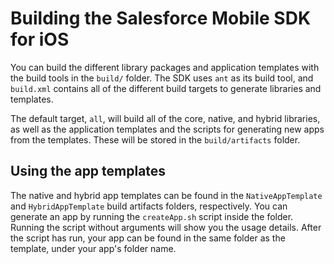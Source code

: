 # Building the Salesforce Mobile SDK for iOS

You can build the different library packages and application templates with the build tools in the `build/` folder.  The SDK uses `ant` as its build tool, and `build.xml` contains all of the different build targets to generate libraries and templates.

The default target, `all`, will build all of the core, native, and hybrid libraries, as well as the application templates and the scripts for generating new apps from the templates.  These will be stored in the `build/artifacts` folder.

## Using the app templates

The native and hybrid app templates can be found in the `NativeAppTemplate` and `HybridAppTemplate` build artifacts folders, respectively.  You can generate an app by running the `createApp.sh` script inside the folder.  Running the script without arguments will show you the usage details.  After the script has run, your app can be found in the same folder as the template, under your app's folder name.
